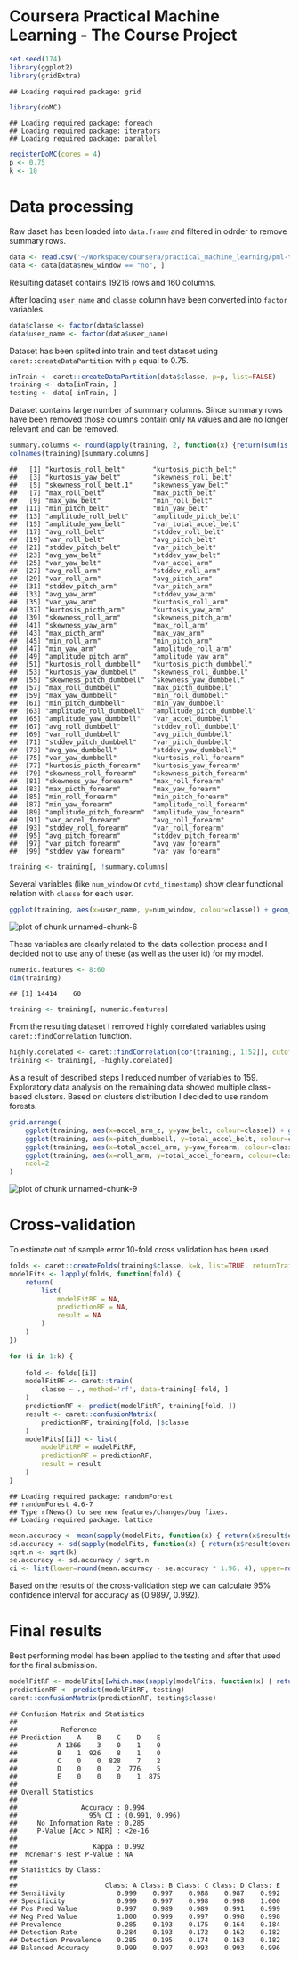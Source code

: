 # Coursera Practical Machine Learning - The Course Project


```r
set.seed(174)
library(ggplot2)
library(gridExtra)
```

```
## Loading required package: grid
```

```r
library(doMC)
```

```
## Loading required package: foreach
## Loading required package: iterators
## Loading required package: parallel
```

```r
registerDoMC(cores = 4)
p <- 0.75
k <- 10
```

# Data processing

Raw daset has been loaded into `data.frame` and filtered in odrder to remove summary rows. 


```r
data <- read.csv('~/Workspace/coursera/practical_machine_learning/pml-training.csv', as.is=TRUE, na.strings=c('', NA))
data <- data[data$new_window == "no", ]
```

Resulting dataset contains 19216 rows and 160 columns.

After loading `user_name` and `classe` column have been converted into `factor` variables. 


```r
data$classe <- factor(data$classe)
data$user_name <- factor(data$user_name)
```

Dataset has been splited into train and test dataset using `caret::createDataPartition` with `p` equal to 0.75.


```r
inTrain <- caret::createDataPartition(data$classe, p=p, list=FALSE)
training <- data[inTrain, ]
testing <- data[-inTrain, ]
```


Dataset contains large number of summary columns. Since summary rows have been removed those columns contain only `NA` values and are no longer relevant and can be removed.


```r
summary.columns <- round(apply(training, 2, function(x) {return(sum(is.na(x)/dim(training)[1]))}), 2) == 1.0
colnames(training)[summary.columns]
```

```
##   [1] "kurtosis_roll_belt"       "kurtosis_picth_belt"     
##   [3] "kurtosis_yaw_belt"        "skewness_roll_belt"      
##   [5] "skewness_roll_belt.1"     "skewness_yaw_belt"       
##   [7] "max_roll_belt"            "max_picth_belt"          
##   [9] "max_yaw_belt"             "min_roll_belt"           
##  [11] "min_pitch_belt"           "min_yaw_belt"            
##  [13] "amplitude_roll_belt"      "amplitude_pitch_belt"    
##  [15] "amplitude_yaw_belt"       "var_total_accel_belt"    
##  [17] "avg_roll_belt"            "stddev_roll_belt"        
##  [19] "var_roll_belt"            "avg_pitch_belt"          
##  [21] "stddev_pitch_belt"        "var_pitch_belt"          
##  [23] "avg_yaw_belt"             "stddev_yaw_belt"         
##  [25] "var_yaw_belt"             "var_accel_arm"           
##  [27] "avg_roll_arm"             "stddev_roll_arm"         
##  [29] "var_roll_arm"             "avg_pitch_arm"           
##  [31] "stddev_pitch_arm"         "var_pitch_arm"           
##  [33] "avg_yaw_arm"              "stddev_yaw_arm"          
##  [35] "var_yaw_arm"              "kurtosis_roll_arm"       
##  [37] "kurtosis_picth_arm"       "kurtosis_yaw_arm"        
##  [39] "skewness_roll_arm"        "skewness_pitch_arm"      
##  [41] "skewness_yaw_arm"         "max_roll_arm"            
##  [43] "max_picth_arm"            "max_yaw_arm"             
##  [45] "min_roll_arm"             "min_pitch_arm"           
##  [47] "min_yaw_arm"              "amplitude_roll_arm"      
##  [49] "amplitude_pitch_arm"      "amplitude_yaw_arm"       
##  [51] "kurtosis_roll_dumbbell"   "kurtosis_picth_dumbbell" 
##  [53] "kurtosis_yaw_dumbbell"    "skewness_roll_dumbbell"  
##  [55] "skewness_pitch_dumbbell"  "skewness_yaw_dumbbell"   
##  [57] "max_roll_dumbbell"        "max_picth_dumbbell"      
##  [59] "max_yaw_dumbbell"         "min_roll_dumbbell"       
##  [61] "min_pitch_dumbbell"       "min_yaw_dumbbell"        
##  [63] "amplitude_roll_dumbbell"  "amplitude_pitch_dumbbell"
##  [65] "amplitude_yaw_dumbbell"   "var_accel_dumbbell"      
##  [67] "avg_roll_dumbbell"        "stddev_roll_dumbbell"    
##  [69] "var_roll_dumbbell"        "avg_pitch_dumbbell"      
##  [71] "stddev_pitch_dumbbell"    "var_pitch_dumbbell"      
##  [73] "avg_yaw_dumbbell"         "stddev_yaw_dumbbell"     
##  [75] "var_yaw_dumbbell"         "kurtosis_roll_forearm"   
##  [77] "kurtosis_picth_forearm"   "kurtosis_yaw_forearm"    
##  [79] "skewness_roll_forearm"    "skewness_pitch_forearm"  
##  [81] "skewness_yaw_forearm"     "max_roll_forearm"        
##  [83] "max_picth_forearm"        "max_yaw_forearm"         
##  [85] "min_roll_forearm"         "min_pitch_forearm"       
##  [87] "min_yaw_forearm"          "amplitude_roll_forearm"  
##  [89] "amplitude_pitch_forearm"  "amplitude_yaw_forearm"   
##  [91] "var_accel_forearm"        "avg_roll_forearm"        
##  [93] "stddev_roll_forearm"      "var_roll_forearm"        
##  [95] "avg_pitch_forearm"        "stddev_pitch_forearm"    
##  [97] "var_pitch_forearm"        "avg_yaw_forearm"         
##  [99] "stddev_yaw_forearm"       "var_yaw_forearm"
```

```r
training <- training[, !summary.columns]
```

Several variables (like `num_window` or `cvtd_timestamp`) show clear functional relation with `classe` for each user. 


```r
ggplot(training, aes(x=user_name, y=num_window, colour=classe)) + geom_point()
```

![plot of chunk unnamed-chunk-6](figure/unnamed-chunk-6.png) 

These variables are clearly related to the data collection process and I decided not to use any of these (as well as the user id) for my model.


```r
numeric.features <- 8:60
dim(training)
```

```
## [1] 14414    60
```

```r
training <- training[, numeric.features]
```

From the resulting dataset I removed highly correlated variables using `caret::findCorrelation` function.


```r
highly.corelated <- caret::findCorrelation(cor(training[, 1:52]), cutoff=0.8)
training <- training[, -highly.corelated]
```

As a result of described steps I reduced number of variables to 159.
Exploratory data analysis on the remaining data showed multiple class-based clusters. Based on clusters distribution I decided to use random forests.


```r
grid.arrange(
    ggplot(training, aes(x=accel_arm_z, y=yaw_belt, colour=classe)) + geom_point(),
    ggplot(training, aes(x=pitch_dumbbell, y=total_accel_belt, colour=classe)) + geom_point(),
    ggplot(training, aes(x=total_accel_arm, y=yaw_forearm, colour=classe)) + geom_point(),
    ggplot(training, aes(x=roll_arm, y=total_accel_forearm, colour=classe)) + geom_point(),
    ncol=2
)
```

![plot of chunk unnamed-chunk-9](figure/unnamed-chunk-9.png) 

# Cross-validation

To estimate out of sample error 10-fold cross validation has been used.


```r
folds <- caret::createFolds(training$classe, k=k, list=TRUE, returnTrain=FALSE)
modelFits <- lapply(folds, function(fold) {
    return(
        list(
            modelFitRF = NA,
            predictionRF = NA,
            result = NA
        )
    )
})

for (i in 1:k) {
    
    fold <- folds[[i]]
    modelFitRF <- caret::train(
        classe ~ ., method='rf', data=training[-fold, ]
    )
    predictionRF <- predict(modelFitRF, training[fold, ])
    result <- caret::confusionMatrix(
        predictionRF, training[fold, ]$classe
    )
    modelFits[[i]] <- list(
        modelFitRF = modelFitRF,
        predictionRF = predictionRF,
        result = result
    )
}
```

```
## Loading required package: randomForest
## randomForest 4.6-7
## Type rfNews() to see new features/changes/bug fixes.
## Loading required package: lattice
```

```r
mean.accuracy <- mean(sapply(modelFits, function(x) { return(x$result$overall[[1]]) }))
sd.accuracy <- sd(sapply(modelFits, function(x) { return(x$result$overall[[1]]) }))
sqrt.n <- sqrt(k)
se.accuracy <- sd.accuracy / sqrt.n
ci <- list(lower=round(mean.accuracy - se.accuracy * 1.96, 4), upper=round(mean.accuracy + se.accuracy * 1.96, 4))
```

Based on the results of the cross-validation step we can calculate 95% confidence interval for accuracy as (0.9897, 0.992).


# Final results

Best performing model has been applied to the testing and after that used for the final submission.


```r
modelFitRF <- modelFits[[which.max(sapply(modelFits, function(x) { return(x$result$overall[[1]]) }))]]$modelFitRF
predictionRF <- predict(modelFitRF, testing)
caret::confusionMatrix(predictionRF, testing$classe)
```

```
## Confusion Matrix and Statistics
## 
##           Reference
## Prediction    A    B    C    D    E
##          A 1366    3    0    1    0
##          B    1  926    8    1    0
##          C    0    0  828    7    2
##          D    0    0    2  776    5
##          E    0    0    0    1  875
## 
## Overall Statistics
##                                         
##                Accuracy : 0.994         
##                  95% CI : (0.991, 0.996)
##     No Information Rate : 0.285         
##     P-Value [Acc > NIR] : <2e-16        
##                                         
##                   Kappa : 0.992         
##  Mcnemar's Test P-Value : NA            
## 
## Statistics by Class:
## 
##                      Class: A Class: B Class: C Class: D Class: E
## Sensitivity             0.999    0.997    0.988    0.987    0.992
## Specificity             0.999    0.997    0.998    0.998    1.000
## Pos Pred Value          0.997    0.989    0.989    0.991    0.999
## Neg Pred Value          1.000    0.999    0.997    0.998    0.998
## Prevalence              0.285    0.193    0.175    0.164    0.184
## Detection Rate          0.284    0.193    0.172    0.162    0.182
## Detection Prevalence    0.285    0.195    0.174    0.163    0.182
## Balanced Accuracy       0.999    0.997    0.993    0.993    0.996
```


